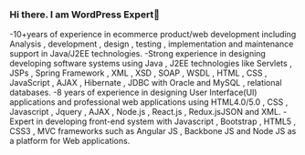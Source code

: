 ### Hi there. I am WordPress Expert👋
-10+years of experience in ecommerce product/web development including Analysis , development , design , testing , implementation and maintenance support in Java/J2EE technologies. 
-Strong experience in designing developing software systems using Java , J2EE technologies like Servlets , JSPs , Spring Framework ,  XML , XSD , SOAP , WSDL , HTML , CSS , JavaScript , AJAX , Hibernate , JDBC with Oracle and MySQL , relational databases. 
-8 years of experience in designing User Interface(UI) applications and professional web applications using HTML4.0/5.0 , CSS , Javascript , Jquery , AJAX , Node.js , React.js , Redux.jsJSON and XML. 
-Expert in developing front-end system with Javascript , Bootstrap , HTML5 , CSS3 , MVC frameworks such as Angular JS , Backbone JS and Node JS as a platform for Web applications.

<!--
**magicianmakar/magicianmakar** is a ✨ _special_ ✨ repository because its `README.md` (this file) appears on your GitHub profile.

Here are some ideas to get you started:

- 🔭 I’m currently working on ...
- 🌱 I’m currently learning ...
- 👯 I’m looking to collaborate on ...
- 🤔 I’m looking for help with ...
- 💬 Ask me about ...
- 📫 How to reach me: ...
- 😄 Pronouns: ...
- ⚡ Fun fact: ...
-->
